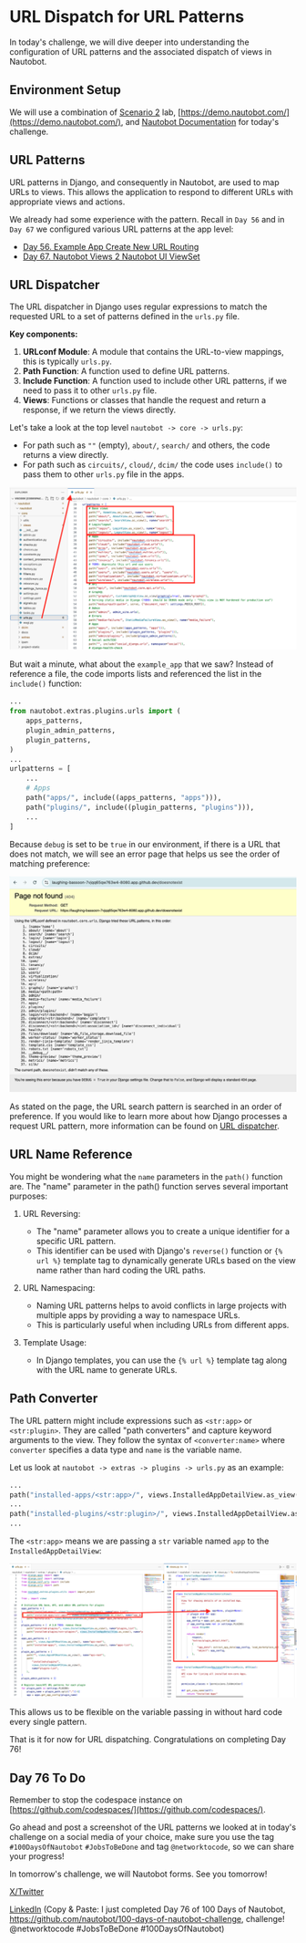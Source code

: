 # URL Dispatch for URL Patterns

In today's challenge, we will dive deeper into understanding the configuration of URL patterns and the associated dispatch of views in Nautobot.

## Environment Setup

We will use a combination of [Scenario 2](../Lab_Setup/scenario_2_setup/README.md) lab, [https://demo.nautobot.com/](https://demo.nautobot.com/), and [Nautobot Documentation](https://docs.nautobot.com/projects/core/en/latest/user-guide/core-data-model/overview/introduction/) for today's challenge. 

## URL Patterns

URL patterns in Django, and consequently in Nautobot, are used to map URLs to views. This allows the application to respond to different URLs with appropriate views and actions. 

We already had some experience with the pattern. Recall in `Day 56` and in `Day 67` we configured various URL patterns at the app level: 

- [Day 56. Example App Create New URL Routing](https://github.com/nautobot/100-days-of-nautobot/blob/main/Day056_Example_App_Creating_New_URL_Routing/README.md)
- [Day 67. Nautobot Views 2 Nautobot UI ViewSet](../Day067_Nautobot_Views_2_Nautobot_UI_ViewSet/README.md)

## URL Dispatcher 

The URL dispatcher in Django uses regular expressions to match the requested URL to a set of patterns defined in the `urls.py` file.

**Key components:**

1. **URLconf Module**: A module that contains the URL-to-view mappings, this is typically `urls.py`. 
2. **Path Function**: A function used to define URL patterns. 
3. **Include Function**: A function used to include other URL patterns, if we need to pass it to other `urls.py` file. 
4. **Views**: Functions or classes that handle the request and return a response, if we return the views directly. 

Let's take a look at the top level `nautobot -> core -> urls.py`: 

- For path such as `""` (empty), `about/`, `search/` and others, the code returns a view directly. 
- For path such as `circuits/`, `cloud/`, `dcim/` the code uses `include()` to pass them to other `urls.py` file in the apps. 

![core_urls](images/core_urls.png)

But wait a minute, what about the `example_app` that we saw? Instead of reference a file, the code imports lists and referenced the list in the `include()` function: 

```python
...
from nautobot.extras.plugins.urls import (
    apps_patterns,
    plugin_admin_patterns,
    plugin_patterns,
)
...
urlpatterns = [
    ...
    # Apps
    path("apps/", include((apps_patterns, "apps"))),
    path("plugins/", include((plugin_patterns, "plugins"))),
    ...
]
```

Because `debug` is set to be `true` in our environment, if there is a URL that does not match, we will see an error page that helps us see the order of matching preference: 

![url_match_error](images/url_match_error.png)

As stated on the page, the URL search pattern is searched in an order of preference. If you would like to learn more about how Django processes a request URL pattern, more information can be found on [URL dispatcher](https://docs.djangoproject.com/en/5.1/topics/http/urls/). 

## URL Name Reference

You might be wondering what the `name` parameters in the `path()` function are. The "name" parameter in the path() function serves several important purposes:

1. URL Reversing:

    - The "name" parameter allows you to create a unique identifier for a specific URL pattern.
    - This identifier can be used with Django's `reverse()` function or `{% url %}` template tag to dynamically generate URLs based on the view name rather than hard coding the URL paths.

2. URL Namespacing:

    - Naming URL patterns helps to avoid conflicts in large projects with multiple apps by providing a way to namespace URLs.
    - This is particularly useful when including URLs from different apps.

3. Template Usage:

    - In Django templates, you can use the `{% url %}` template tag along with the URL name to generate URLs.

## Path Converter

The URL pattern might include expressions such as `<str:app>` or `<str:plugin>`. They are called "path converters" and capture keyword arguments to the view. They follow the syntax of `<converter:name>` where `converter` specifies a data type and `name` is the variable name. 

Let us look at `nautobot -> extras -> plugins -> urls.py` as an example: 

```python 
...
path("installed-apps/<str:app>/", views.InstalledAppDetailView.as_view(), name="app_detail")
...
path("installed-plugins/<str:plugin>/", views.InstalledAppDetailView.as_view(), name="plugin_detail"),
...
```

The `<str:app>` means we are passing a `str` variable named `app` to the `InstalledAppDetailView`: 

![url_match_variable](images/url_match_variable.png)

This allows us to be flexible on the variable passing in without hard code every single pattern. 

That is it for now for URL dispatching. Congratulations on completing Day 76!

## Day 76 To Do

Remember to stop the codespace instance on [https://github.com/codespaces/](https://github.com/codespaces/). 

Go ahead and post a screenshot of the URL patterns we looked at in today's challenge on a social media of your choice, make sure you use the tag `#100DaysOfNautobot` `#JobsToBeDone` and tag `@networktocode`, so we can share your progress! 

In tomorrow's challenge, we will Nautobot forms. See you tomorrow! 

[X/Twitter](<https://twitter.com/intent/tweet?url=https://github.com/nautobot/100-days-of-nautobot&text=I+just+completed+Day+76+of+the+100+days+of+nautobot+challenge+!&hashtags=100DaysOfNautobot,JobsToBeDone>)

[LinkedIn](https://www.linkedin.com/) (Copy & Paste: I just completed Day 76 of 100 Days of Nautobot, https://github.com/nautobot/100-days-of-nautobot-challenge, challenge! @networktocode #JobsToBeDone #100DaysOfNautobot) 